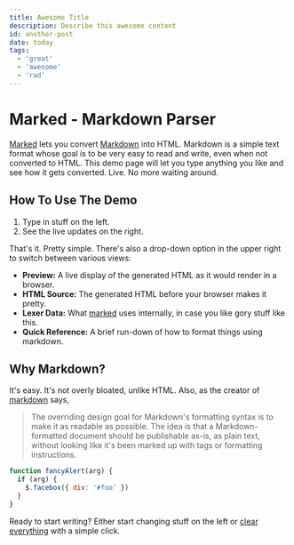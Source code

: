 ```yaml
---
title: Awesome Title
description: Describe this awesome content
id: another-post
date: today
tags:
  - 'great'
  - 'awesome'
  - 'rad'
---
```


# Marked - Markdown Parser

[Marked] lets you convert [Markdown] into HTML. Markdown is a simple text format whose goal is to be very easy to read and write, even when not converted to HTML. This demo page will let you type anything you like and see how it gets converted. Live. No more waiting around.

## How To Use The Demo

1. Type in stuff on the left.
2. See the live updates on the right.

That's it. Pretty simple. There's also a drop-down option in the upper right to switch between various views:

- **Preview:** A live display of the generated HTML as it would render in a browser.
- **HTML Source:** The generated HTML before your browser makes it pretty.
- **Lexer Data:** What [marked] uses internally, in case you like gory stuff like this.
- **Quick Reference:** A brief run-down of how to format things using markdown.

## Why Markdown?

It's easy. It's not overly bloated, unlike HTML. Also, as the creator of [markdown] says,

> The overriding design goal for Markdown's
> formatting syntax is to make it as readable
> as possible. The idea is that a
> Markdown-formatted document should be
> publishable as-is, as plain text, without
> looking like it's been marked up with tags
> or formatting instructions.

```javascript
function fancyAlert(arg) {
  if (arg) {
    $.facebox({ div: '#foo' })
  }
}
```

Ready to start writing? Either start changing stuff on the left or
[clear everything](/demo/?text=) with a simple click.

[marked]: https://github.com/markedjs/marked/
[markdown]: http://daringfireball.net/projects/markdown/
